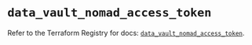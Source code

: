# `data_vault_nomad_access_token`

Refer to the Terraform Registry for docs: [`data_vault_nomad_access_token`](https://registry.terraform.io/providers/hashicorp/vault/4.6.0/docs/data-sources/nomad_access_token).
